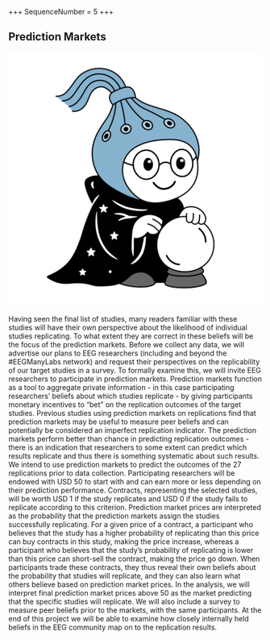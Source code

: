 +++
SequenceNumber = 5
+++
## Prediction Markets

![prediction](/assets/images/stock/prediction.png 'prediction')

Having seen the final list of studies, many readers familiar with these studies will have their own perspective about the likelihood of individual studies replicating. To what extent they are correct in these beliefs will be the focus of the prediction markets. Before we collect any data, we will advertise our plans to EEG researchers (including and beyond the #EEGManyLabs network) and request their perspectives on the replicability of our target studies in a survey. To formally examine this, we will invite EEG researchers to participate in prediction markets. Prediction markets function as a tool to aggregate private information - in this case participating researchers’ beliefs about which studies replicate - by giving participants monetary incentives to “bet” on the replication outcomes of the target studies. Previous studies using prediction markets on replications find that prediction markets may be useful to measure peer beliefs and can potentially be considered an imperfect replication indicator. The prediction markets perform better than chance in predicting replication outcomes - there is an indication that researchers to some extent can predict which results replicate and thus there is something systematic about such results. We intend to use prediction markets to predict the outcomes of the 27 replications prior to data collection.
Participating researchers will be endowed with USD 50 to start with and can earn more or less depending on their prediction performance. Contracts, representing the selected studies, will be worth USD 1 if the study replicates and USD 0 if the study fails to replicate according to this criterion. Prediction market prices are interpreted as the probability that the prediction markets assign the studies successfully replicating. For a given price of a contract, a participant who believes that the study has a higher probability of replicating than this price can buy contracts in this study, making the price increase, whereas a participant who believes that the study’s probability of replicating is lower than this price can short-sell the contract, making the price go down. When participants trade these contracts, they thus reveal their own beliefs about the probability that studies will replicate, and they can also learn what others believe based on prediction market prices. In the analysis, we will interpret final prediction market prices above 50 as the market predicting that the specific studies will replicate. We will also include a survey to measure peer beliefs prior to the markets, with the same participants. At the end of this project we will be able to examine how closely internally held beliefs in the EEG community map on to the replication results.

